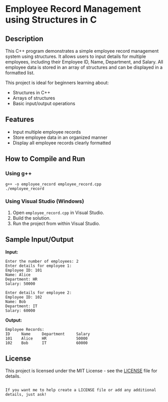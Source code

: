 # Employee Record Management using Structures in C

## Description
This C++ program demonstrates a simple employee record management system using structures. It allows users to input details for multiple employees, including their Employee ID, Name, Department, and Salary. All employee data is stored in an array of structures and can be displayed in a formatted list.

This project is ideal for beginners learning about:
- Structures in C++
- Arrays of structures
- Basic input/output operations

## Features
- Input multiple employee records
- Store employee data in an organized manner
- Display all employee records clearly formatted

## How to Compile and Run

### Using g++
```
g++ -o employee_record employee_record.cpp
./employee_record
```

### Using Visual Studio (Windows)
1. Open `employee_record.cpp` in Visual Studio.
2. Build the solution.
3. Run the project from within Visual Studio.

## Sample Input/Output

**Input:**
```
Enter the number of employees: 2
Enter details for employee 1:
Employee ID: 101
Name: Alice
Department: HR
Salary: 50000

Enter details for employee 2:
Employee ID: 102
Name: Bob
Department: IT
Salary: 60000
```

**Output:**
```
Employee Records:
ID     Name     Department     Salary
101    Alice    HR             50000
102    Bob      IT             60000
```

## License
This project is licensed under the MIT License - see the [LICENSE](LICENSE) file for details.

```

If you want me to help create a LICENSE file or add any additional details, just ask!
```
